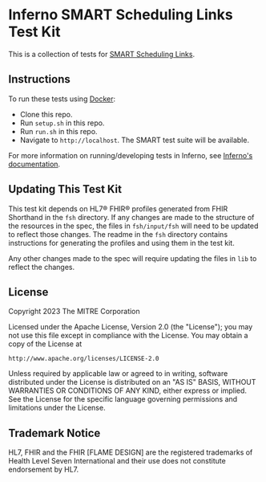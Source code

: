 # Inferno SMART Scheduling Links Test Kit

This is a collection of tests for [SMART Scheduling
Links](https://github.com/smart-on-fhir/smart-scheduling-links).

## Instructions
To run these tests using [Docker](https://www.docker.com/):

- Clone this repo.
- Run `setup.sh` in this repo.
- Run `run.sh` in this repo.
- Navigate to `http://localhost`. The SMART test suite will be available.

For more information on running/developing tests in Inferno, see [Inferno's
documentation](https://inferno-framework.github.io/inferno-core/getting-started.html).

## Updating This Test Kit
This test kit depends on HL7® FHIR® profiles generated from FHIR Shorthand in
the `fsh` directory. If any changes are made to the structure of the resources
in the spec, the files in `fsh/input/fsh` will need to be updated to reflect
those changes. The readme in the `fsh` directory contains instructions for
generating the profiles and using them in the test kit.

Any other changes made to the spec will require updating the files in `lib` to
reflect the changes.

## License
Copyright 2023 The MITRE Corporation

Licensed under the Apache License, Version 2.0 (the "License"); you may not use
this file except in compliance with the License. You may obtain a copy of the
License at
```
http://www.apache.org/licenses/LICENSE-2.0
```
Unless required by applicable law or agreed to in writing, software distributed
under the License is distributed on an "AS IS" BASIS, WITHOUT WARRANTIES OR
CONDITIONS OF ANY KIND, either express or implied. See the License for the
specific language governing permissions and limitations under the License.

## Trademark Notice

HL7, FHIR and the FHIR [FLAME DESIGN] are the registered trademarks of Health
Level Seven International and their use does not constitute endorsement by HL7.
